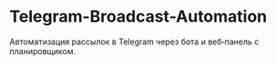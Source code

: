 # Telegram-Broadcast-Automation
Автоматизация рассылок в Telegram через бота и веб‑панель с планировщиком. 
